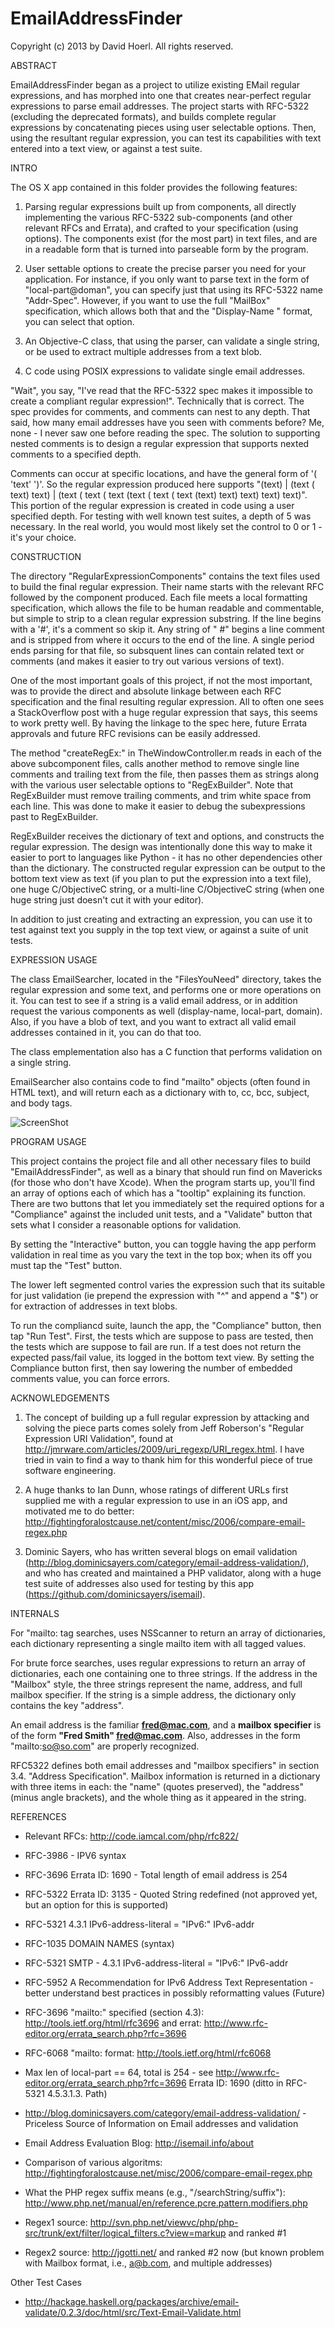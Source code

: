 
EmailAddressFinder
==================
Copyright (c) 2013 by David Hoerl. All rights reserved.

ABSTRACT

EmailAddressFinder began as a project to utilize existing EMail regular expressions, and has morphed into one that creates near-perfect regular expressions to parse email addresses. The project starts with RFC-5322 (excluding the deprecated formats), and builds complete regular expressions by concatenating pieces using user selectable options. Then, using the resultant regular expression, you can test its capabilities with text entered into a text view, or against a test suite.

INTRO

The OS X app contained in this folder provides the following features:

1. Parsing regular expressions built up from components, all directly implementing the various RFC-5322 sub-components (and other relevant RFCs and Errata), and crafted to your specification (using options). The components exist (for the most part) in text files, and are in a readable form that is turned into parseable form by the program.

2. User settable options to create the precise parser you need for your application. For instance, if you only want to parse text in the form of "local-part@doman", you can specify just that using its RFC-5322 name "Addr-Spec". However, if you want to use the full "MailBox" specification, which allows both that and the "Display-Name <addr-spec>" format, you can select that option.

3. An Objective-C class, that using the parser, can validate a single string, or be used to extract multiple addresses from a text blob.

4. C code using POSIX expressions to validate single email addresses.

"Wait", you say, "I've read that the RFC-5322 spec makes it impossible to create a compliant regular expression!". Technically that is correct. The spec provides for comments, and comments can nest to any depth. That said, how many email addresses have you seen with comments before? Me, none - I never saw one before reading the spec. The solution to supporting nested comments is to design a regular expression that supports nexted comments to a specified depth.

Comments can occur at specific locations, and have the general form of '( 'text' ')'. So the regular expression produced here supports "(text) | (text ( text) text) | (text ( text ( text (text ( text ( text (text) text) text) text) text)". This portion of the regular expression is created in code using a user specified depth. For testing with well known test suites, a depth of 5 was necessary. In the real world, you would most likely set the control to 0 or 1 - it's your choice.

CONSTRUCTION

The directory "RegularExpressionComponents" contains the text files used to build the final regular expression. Their name starts with the relevant RFC followed by the component produced. Each file meets a local formatting specification, which allows the file to be human readable and commentable, but simple to strip to a clean regular expression substring. If the line begins with a '#', it's a comment so skip it. Any string of " #" begins a line comment and is stripped from where it occurs to the end of the line. A single period ends parsing for that file, so subsquent lines can contain related text or comments (and makes it easier to try out various versions of text).

One of the most important goals of this project, if not the most important, was to provide the direct and absolute linkage between each RFC specification and the final resulting regular expression. All to often one sees a StackOverflow post with a huge regular expression that says, this seems to work pretty well. By having the linkage to the spec here, future Errata approvals and future RFC revisions can be easily addressed.

The method "createRegEx:" in TheWindowController.m reads in each of the above subcomponent files, calls another method to remove single line comments and trailing text from the file, then passes them as strings along with the various user selectable options to "RegExBuilder". Note that RegExBuilder must remove trailing comments, and trim white space from each line. This was done to make it easier to debug the subexpressions past to RegExBuilder.

RegExBuilder receives the dictionary of text and options, and constructs the regular expression. The design was intentionally done this way to make it easier to port to languages like Python - it has no other dependencies other than the dictionary. The constructed regular expression can be output to the bottom text view as text (if you plan to put the expression into a text file), one huge C/ObjectiveC string, or a multi-line C/ObjectiveC string (when one huge string just doesn't cut it with your editor).

In addition to just creating and extracting an expression, you can use it to test against text you supply in the top text view, or against a suite of unit tests.

EXPRESSION USAGE

The class EmailSearcher, located in the "FilesYouNeed" directory, takes the regular expression and some text, and performs one or more operations on it. You can test to see if a string is a valid email address, or in addition request the various components as well (display-name, local-part, domain). Also, if you have a blob of text, and you want to extract all valid email addresses contained in it, you can do that too.

The class emplementation also has a C function that performs validation on a single string.

EmailSearcher also contains code to find "mailto" objects (often found in HTML text), and will return each as a dictionary with to, cc, bcc, subject, and body tags.

![ScreenShot](./AppScreenShot.png)

PROGRAM USAGE

This project contains the project file and all other necessary files to build "EmailAddressFinder", as well as a binary that should run find on Mavericks (for those who don't have Xcode). When the program starts up, you'll find an array of options each of which has a "tooltip" explaining its function. There are two buttons that let you immediately set the required options for a "Compliance" against the included unit tests, and a "Validate" button that sets what I consider a reasonable options for validation.

By setting the "Interactive" button, you can toggle having the app perform validation in real time as you vary the text in the top box; when its off you must tap the "Test" button.

The lower left segmented control varies the expression such that its suitable for just validation (ie prepend the expression with "^" and append a "$") or for extraction of addresses in text blobs.

To run the compliancd suite, launch the app, the "Compliance" button, then tap "Run Test". First, the tests which are suppose to pass are tested, then the tests which are suppose to fail are run. If a test does not return the expected pass/fail value, its logged in the bottom text view. By setting the Compliance button first, then say lowering the number of embedded comments value, you can force errors.

ACKNOWLEDGEMENTS

1. The concept of building up a full regular expression by attacking and solving the piece parts comes solely from Jeff Roberson's "Regular Expression URI Validation", found at http://jmrware.com/articles/2009/uri_regexp/URI_regex.html. I have tried in vain to find a way to thank him for this wonderful piece of true software engineering.

2. A huge thanks to Ian Dunn, whose ratings of different URLs first supplied me with a regular expression to use in an iOS app, and motivated me to do better: http://fightingforalostcause.net/content/misc/2006/compare-email-regex.php

3. Dominic Sayers, who has written several blogs on email validation (http://blog.dominicsayers.com/category/email-address-validation/), and who has created and maintained a PHP validator, along with a huge test suite of addresses also used for testing by this app (https://github.com/dominicsayers/isemail).

INTERNALS

For "mailto: tag searches, uses NSScanner to return an array of dictionaries, each dictionary representing a single mailto item with all tagged values.

For brute force searches, uses regular expressions to return an array of dictionaries, each one containing one to three strings. If the address in the "Mailbox" style, the three strings represent the name, address, and full mailbox specifier. If the string is a simple address, the dictionary only contains the key "address".

An email address is the familiar **fred@mac.com**, and a **mailbox specifier** is of the form **"Fred Smith" <fred@mac.com>**. Also, addresses in the form "mailto:so@so.com" are properly recognized.

RFC5322 defines both email addresses and "mailbox specifiers" in section 3.4. "Address Specification". Mailbox information is returned in a dictionary with three items in each: the "name" (quotes preserved), the "address" (minus angle brackets), and the whole thing as it appeared in the string.

REFERENCES

- Relevant RFCs: http://code.iamcal.com/php/rfc822/ 
- RFC-3986 - IPV6 syntax
- RFC-3696 Errata ID: 1690 - Total length of email address is 254
- RFC-5322 Errata ID: 3135 - Quoted String redefined (not approved yet, but an option for this is supported)
- RFC-5321 4.3.1 IPv6-address-literal  = "IPv6:" IPv6-addr
- RFC-1035 DOMAIN NAMES (syntax)
- RFC-5321 SMTP - 4.3.1 IPv6-address-literal  = "IPv6:" IPv6-addr
- RFC-5952 A Recommendation for IPv6 Address Text Representation - better understand best practices in possibly reformatting values (Future)
- RFC-3696 "mailto:" specified (section 4.3):  http://tools.ietf.org/html/rfc3696 and errat: http://www.rfc-editor.org/errata_search.php?rfc=3696
- RFC-6068 "mailto: format:  http://tools.ietf.org/html/rfc6068
- Max len of local-part == 64, total is 254 - see http://www.rfc-editor.org/errata_search.php?rfc=3696 Errata ID: 1690 (ditto in RFC-5321 4.5.3.1.3. Path)

- http://blog.dominicsayers.com/category/email-address-validation/ - Priceless Source of Information on Email addresses and validation
- Email Address Evaluation Blog: http://isemail.info/about
- Comparison of various algoritms: http://fightingforalostcause.net/misc/2006/compare-email-regex.php
- What the PHP regex suffix means (e.g., "/searchString/suffix"): http://www.php.net/manual/en/reference.pcre.pattern.modifiers.php

- Regex1 source: http://svn.php.net/viewvc/php/php-src/trunk/ext/filter/logical_filters.c?view=markup and ranked #1
- Regex2 source: http://jgotti.net/ and ranked #2 now (but known problem with Mailbox format, i.e., <a@b.com>, and multiple addresses)

Other Test Cases
- http://hackage.haskell.org/packages/archive/email-validate/0.2.3/doc/html/src/Text-Email-Validate.html
